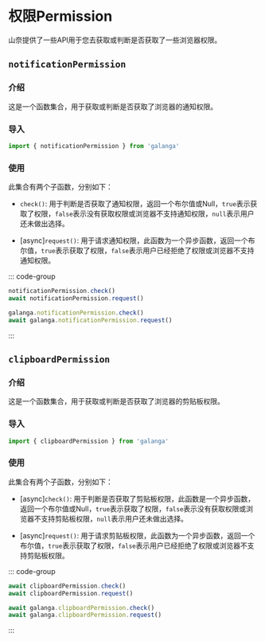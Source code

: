 # 权限Permission

山奈提供了一些API用于您去获取或判断是否获取了一些浏览器权限。

## `notificationPermission`<Badge type="warning" text="beta" />

### 介绍

这是一个函数集合，用于获取或判断是否获取了浏览器的通知权限。

### 导入

```js
import { notificationPermission } from 'galanga'
```

### 使用

此集合有两个子函数，分别如下：

- `check()`: 用于判断是否获取了通知权限，返回一个布尔值或Null，`true`表示获取了权限，`false`表示没有获取权限或浏览器不支持通知权限，`null`表示用户还未做出选择。

- [async]`request()`: 用于请求通知权限，此函数为一个异步函数，返回一个布尔值，`true`表示获取了权限，`false`表示用户已经拒绝了权限或浏览器不支持通知权限。

::: code-group

```js [按需引入]
notificationPermission.check()
await notificationPermission.request()
```

```js [全局引入]
galanga.notificationPermission.check()
await galanga.notificationPermission.request()
```

:::

## `clipboardPermission`<Badge type="warning" text="beta" />

### 介绍

这是一个函数集合，用于获取或判断是否获取了浏览器的剪贴板权限。

### 导入

```js
import { clipboardPermission } from 'galanga'
```

### 使用

此集合有两个子函数，分别如下：

- [async]`check()`: 用于判断是否获取了剪贴板权限，此函数是一个异步函数，返回一个布尔值或Null，`true`表示获取了权限，`false`表示没有获取权限或浏览器不支持剪贴板权限，`null`表示用户还未做出选择。

- [async]`request()`: 用于请求剪贴板权限，此函数为一个异步函数，返回一个布尔值，`true`表示获取了权限，`false`表示用户已经拒绝了权限或浏览器不支持剪贴板权限。

::: code-group

```js [按需引入]
await clipboardPermission.check()
await clipboardPermission.request()
```

```js [全局引入]
await galanga.clipboardPermission.check()
await galanga.clipboardPermission.request()
```

:::